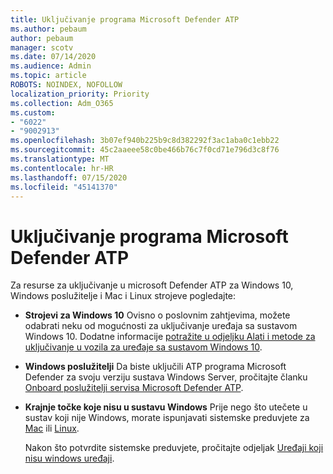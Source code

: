 ```yaml
---
title: Uključivanje programa Microsoft Defender ATP
ms.author: pebaum
author: pebaum
manager: scotv
ms.date: 07/14/2020
ms.audience: Admin
ms.topic: article
ROBOTS: NOINDEX, NOFOLLOW
localization_priority: Priority
ms.collection: Adm_O365
ms.custom:
- "6022"
- "9002913"
ms.openlocfilehash: 3b07ef940b225b9c8d382292f3ac1aba0c1ebb22
ms.sourcegitcommit: 45c2aaeee58c0be466b76c7f0cd71e796d3c8f76
ms.translationtype: MT
ms.contentlocale: hr-HR
ms.lasthandoff: 07/15/2020
ms.locfileid: "45141370"
---
```

# <a name="onboarding-microsoft-defender-atp"></a>Uključivanje programa Microsoft Defender ATP

Za resurse za uključivanje u microsoft Defender ATP za Windows 10, Windows poslužitelje i Mac i Linux strojeve pogledajte: 

- **Strojevi za Windows 10** Ovisno o poslovnim zahtjevima, možete odabrati neku od mogućnosti za uključivanje uređaja sa sustavom Windows 10. Dodatne informacije [potražite u odjeljku Alati i metode za uključivanje u vozila za uređaje sa sustavom Windows 10](https://docs.microsoft.com/windows/security/threat-protection/microsoft-defender-atp/configure-endpoints). 

- **Windows poslužitelji** Da biste uključili ATP programa Microsoft Defender za svoju verziju sustava Windows Server, pročitajte članku [Onboard poslužitelji servisa Microsoft Defender ATP](https://docs.microsoft.com/windows/security/threat-protection/microsoft-defender-atp/configure-server-endpoints).

- **Krajnje točke koje nisu u sustavu Windows**  Prije nego što utečete u sustav koji nije Windows, morate ispunjavati sistemske preduvjete za [Mac](https://docs.microsoft.com/windows/security/threat-protection/microsoft-defender-atp/microsoft-defender-atp-mac#system-requirements) ili [Linux](https://docs.microsoft.com/windows/security/threat-protection/microsoft-defender-atp/microsoft-defender-atp-linux#system-requirements).

    Nakon što potvrdite sistemske preduvjete, pročitajte odjeljak [Uređaji koji nisu windows uređaji](https://docs.microsoft.com/windows/security/threat-protection/microsoft-defender-atp/configure-endpoints-non-windows#onboarding-non-windows-machines).
